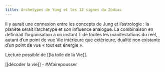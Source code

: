 ```yaml
---
title: Archetypes de Yung et les 12 signes du Zodiac
---
```


Il y aurait une connexion entre les concepts de Jung et l’astrologie : la planète serait l’archetype et son influence analogue. La combinaison en définirait l’organisation à un instant T de toutes les manifestations du réel, autant d’un point de vue Vie intérieure que extérieure, dualité non existante d’un point de vue « tout est énergie ».

Lecture possible de [[la toile de la Vie]].

[[décoder la vie]] - #Afairepousser 